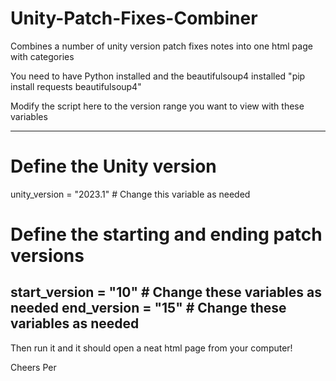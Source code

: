 # Unity-Patch-Fixes-Combiner
Combines a number of unity version patch fixes notes into one html page with categories

You need to have Python installed and the beautifulsoup4 installed
"pip install requests beautifulsoup4"

Modify the script here to the version range you want to view with these variables

------
# Define the Unity version
unity_version = "2023.1"  # Change this variable as needed

# Define the starting and ending patch versions
start_version = "10"  # Change these variables as needed
end_version = "15"    # Change these variables as needed
------

Then run it and it should open a neat html page from your computer!

Cheers
Per
